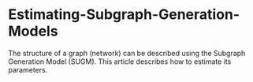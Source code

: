 # Estimating-Subgraph-Generation-Models
The structure of a graph (network) can be described using the Subgraph Generation Model (SUGM). This article describes how to estimate its parameters.
